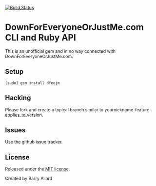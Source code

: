 [![Build Status](https://secure.travis-ci.org/steakknife/dfeojm.png)](http://travis-ci.org/steakknife/dfeojm)

DownForEveryoneOrJustMe.com CLI and Ruby API
=============================


This is an unofficial gem and in no way connected with DownForEveryoneOrJustMe.com.

Setup
-----
    [sudo] gem install dfeojm

Hacking
-------
Please fork and create a topical branch similar to yournickname-feature-applies_to_version.

Issues
------
Use the github issue tracker.

License
-------

Released under the [MIT license](http://www.opensource.org/licenses/mit-license.php).

Created by Barry Allard

